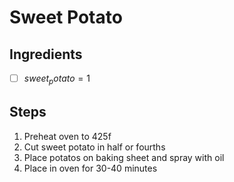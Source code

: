 # Sweet Potato

## Ingredients
- [ ] $sweet_potato = 1$

## Steps
1. Preheat oven to 425f
2. Cut sweet potato in half or fourths
3. Place potatos on baking sheet and spray with oil
4. Place in oven for 30-40 minutes
